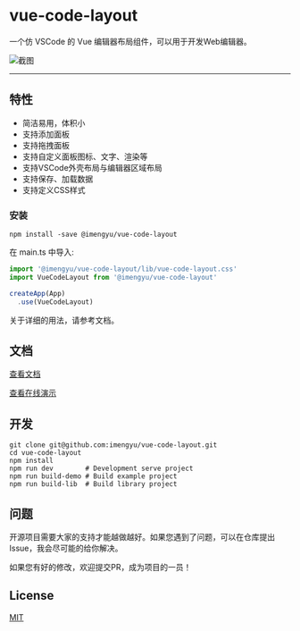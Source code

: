 
# vue-code-layout

一个仿 VSCode 的 Vue 编辑器布局组件，可以用于开发Web编辑器。

![截图](https://raw.githubusercontent.com/imengyu/vue-code-layout/main/screenshot/first.png)

---

## 特性

* 简洁易用，体积小
* 支持添加面板
* 支持拖拽面板
* 支持自定义面板图标、文字、渲染等
* 支持VSCode外壳布局与编辑器区域布局
* 支持保存、加载数据
* 支持定义CSS样式

### 安装

```
npm install -save @imengyu/vue-code-layout
```

在 main.ts 中导入:

```js
import '@imengyu/vue-code-layout/lib/vue-code-layout.css'
import VueCodeLayout from '@imengyu/vue-code-layout'

createApp(App)
  .use(VueCodeLayout)  

```

关于详细的用法，请参考文档。

## 文档

[查看文档](https://imengyu.top/pages/vue-code-layout-docs/)

[查看在线演示](https://imengyu.top/pages/vue-code-layout-demo/)

## 开发

```shell
git clone git@github.com:imengyu/vue-code-layout.git
cd vue-code-layout
npm install
npm run dev        # Development serve project
npm run build-demo # Build example project
npm run build-lib  # Build library project
```

## 问题

开源项目需要大家的支持才能越做越好。如果您遇到了问题，可以在仓库提出Issue，我会尽可能的给你解决。

如果您有好的修改，欢迎提交PR，成为项目的一员！

## License

[MIT](./LICENSE)
